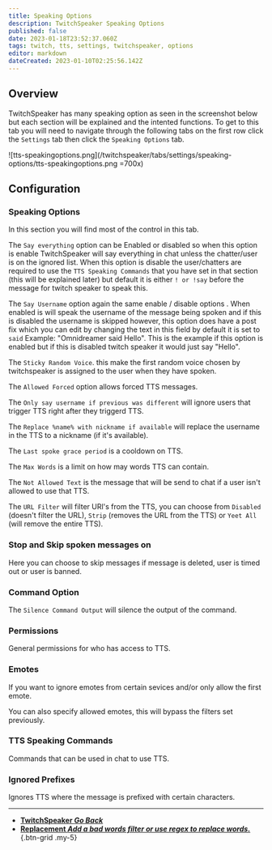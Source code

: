 ```yaml
---
title: Speaking Options
description: TwitchSpeaker Speaking Options 
published: false
date: 2023-01-18T23:52:37.060Z
tags: twitch, tts, settings, twitchspeaker, options
editor: markdown
dateCreated: 2023-01-10T02:25:56.142Z
---
```


## Overview

TwitchSpeaker has many speaking option as seen in the screenshot below but each section will be explained and the intented functions. To get to this tab you will need to navigate through the following tabs on the first row click the `Settings` tab then click the `Speaking Options` tab.

![tts-speakingoptions.png](/twitchspeaker/tabs/settings/speaking-options/tts-speakingoptions.png =700x)

## Configuration
### Speaking Options 
In this section you will find most of the control in this tab. 

The `Say everything` option can be Enabled or disabled so when this option is enable TwitchSpeaker will say everything in chat unless the chatter/user is on the ignored list. When this option is disable the user/chatters are required to use the `TTS Speaking Commands` that you have set in that section (this will be explained later) but default it is either `! or !say` before the message for twitch speaker to speak this. 

The `Say Username` option again the same enable / disable options . When enabled is will speak the username of the message being spoken  and if this is disabled the username is skipped  however, this option does have a post fix which you can edit by changing the text in this field by default it is set to `said`  Example: "Omnidreamer said Hello". This is the example if this option is enabled but if this is disabled twitch speaker it would just say "Hello".

The `Sticky Random Voice`. this make the first random voice chosen by twitchspeaker is assigned to the user when they have spoken.

The `Allowed Forced` option allows forced TTS messages.

The `Only say username if previous was different` will ignore users that trigger TTS right after they triggerd TTS.

The `Replace %name% with nickname if available` will replace the username in the TTS to a nickname (if it's available).

The `Last spoke grace period` is a cooldown on TTS.

The `Max Words` is a limit on how may words TTS can contain.

The `Not Allowed Text` is the message that will be send to chat if a user isn't allowed to use that TTS.

The `URL Filter` will filter URl's from the TTS, you can choose from `Disabled` (doesn't filter the URL), `Strip` (removes the URL from the TTS) or `Yeet All` (will remove the entire TTS).

### Stop and Skip spoken messages on
Here you can choose to skip messages if message is deleted, user is timed out or user is banned.

### Command Option
The `Silence Command Output` will silence the output of the command.

### Permissions
General permissions for who has access to TTS.

### Emotes
If you want to ignore emotes from certain sevices and/or only allow the first emote.

You can also specify allowed emotes, this will bypass the filters set previously.

### TTS Speaking Commands
Commands that can be used in chat to use TTS.

### Ignored Prefixes
Ignores TTS where the message is prefixed with certain characters.

---

- [<i class="mdi mdi-chevron-left"></i>**TwitchSpeaker *Go Back***](/TwitchSpeaker)
- [<i class="mdi mdi-content-cut text--twitch"></i>**Replacement *Add a bad words filter or use regex to replace words.***](/TwitchSpeaker/Settings/Replacement)
{.btn-grid .my-5}